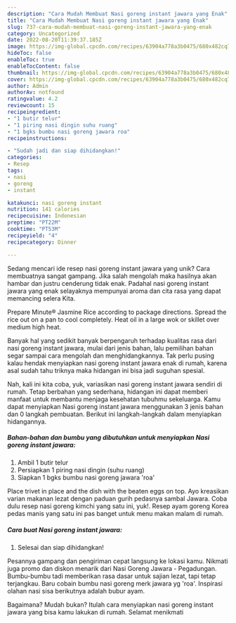 ```yaml
---
description: "Cara Mudah Membuat Nasi goreng instant jawara yang Enak"
title: "Cara Mudah Membuat Nasi goreng instant jawara yang Enak"
slug: 737-cara-mudah-membuat-nasi-goreng-instant-jawara-yang-enak
category: Uncategorized
date: 2022-08-20T11:39:37.185Z
image: https://img-global.cpcdn.com/recipes/63904a778a3b0475/680x482cq70/nasi-goreng-instant-jawara-foto-resep-utama.jpg
hideToc: false
enableToc: true
enableTocContent: false
thumbnail: https://img-global.cpcdn.com/recipes/63904a778a3b0475/680x482cq70/nasi-goreng-instant-jawara-foto-resep-utama.jpg
cover: https://img-global.cpcdn.com/recipes/63904a778a3b0475/680x482cq70/nasi-goreng-instant-jawara-foto-resep-utama.jpg
author: Admin
authorAv: notfound
ratingvalue: 4.2
reviewcount: 15
recipeingredient:
- "1 butir telur"
- "1 piring nasi dingin suhu ruang"
- "1 bgks bumbu nasi goreng jawara roa"
recipeinstructions:

- "Sudah jadi dan siap dihidangkan!"
categories:
- Resep
tags:
- nasi
- goreng
- instant

katakunci: nasi goreng instant 
nutrition: 141 calories
recipecuisine: Indonesian
preptime: "PT22M"
cooktime: "PT53M"
recipeyield: "4"
recipecategory: Dinner

---
```





Sedang mencari ide resep nasi goreng instant jawara yang unik? Cara membuatnya sangat gampang. Jika salah mengolah maka hasilnya akan hambar dan justru cenderung tidak enak. Padahal nasi goreng instant jawara yang enak selayaknya mempunyai aroma dan cita rasa yang dapat memancing selera Kita.





Prepare Minute® Jasmine Rice according to package directions. Spread the rice out on a pan to cool completely. Heat oil in a large wok or skillet over medium high heat.

Banyak hal yang sedikit banyak berpengaruh terhadap kualitas rasa dari nasi goreng instant jawara, mulai dari jenis bahan, lalu pemilihan bahan segar sampai cara mengolah dan menghidangkannya. Tak perlu pusing kalau hendak menyiapkan nasi goreng instant jawara enak di rumah, karena asal sudah tahu triknya maka hidangan ini bisa jadi suguhan spesial.






Nah, kali ini kita coba, yuk, variasikan nasi goreng instant jawara sendiri di rumah. Tetap berbahan yang sederhana, hidangan ini dapat memberi manfaat untuk membantu menjaga kesehatan tubuhmu sekeluarga. Kamu dapat menyiapkan Nasi goreng instant jawara menggunakan 3 jenis bahan dan 0 langkah pembuatan. Berikut ini langkah-langkah dalam menyiapkan hidangannya.

<!--inarticleads1-->

##### Bahan-bahan dan bumbu yang dibutuhkan untuk menyiapkan Nasi goreng instant jawara:

1. Ambil 1 butir telur
1. Persiapkan 1 piring nasi dingin (suhu ruang)
1. Siapkan 1 bgks bumbu nasi goreng jawara &#39;roa&#39;


Place trivet in place and the dish with the beaten eggs on top. Ayo kreasikan varian makanan lezat dengan paduan gurih pedasnya sambal Jawara. Coba dulu resep nasi goreng kimchi yang satu ini, yuk!. Resep ayam goreng Korea pedas manis yang satu ini pas banget untuk menu makan malam di rumah. 

<!--inarticleads2-->

##### Cara buat Nasi goreng instant jawara:


1. Selesai dan siap dihidangkan!

Pesannya gampang dan pengiriman cepat langsung ke lokasi kamu. Nikmati juga promo dan diskon menarik dari Nasi Goreng Jawara - Pegadungan. Bumbu-bumbu tadi memberikan rasa dasar untuk sajian lezat, tapi tetap terjangkau. Baru cobain bumbu nasi goreng merk jawara yg &#39;roa&#39;. Inspirasi olahan nasi sisa berikutnya adalah bubur ayam. 

Bagaimana? Mudah bukan? Itulah cara menyiapkan nasi goreng instant jawara yang bisa kamu lakukan di rumah. Selamat menikmati
